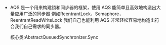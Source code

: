 - AQS 是一个用来构建锁和同步器的框架，使用 AQS 能简单且高效地构造出大量应用广泛的同步器
  例如ReentrantLock，Semaphore，ReentrantReadWriteLock
  我们自己也能利用 AQS 非常轻松容易地构造出符合我们自己需求的同步器。
  
  核心类:AbstractQueuedSynchronizer.Sync